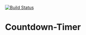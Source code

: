 [![Build Status](https://dev.azure.com/gh-gfoidl/github-Projects/_apis/build/status/Countdown-Timer?branchName=master)](https://dev.azure.com/gh-gfoidl/github-Projects/_build/latest?definitionId=13&branchName=master)

# Countdown-Timer
